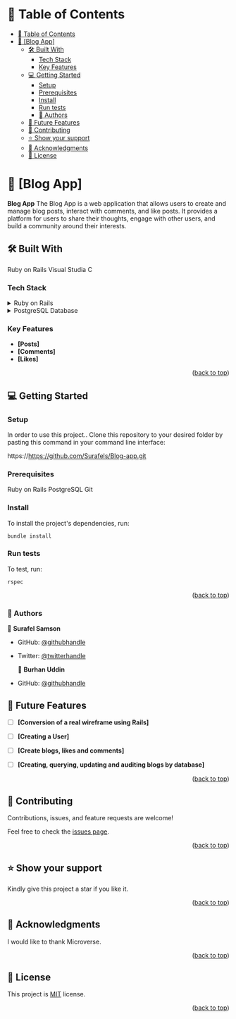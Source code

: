 <a name="readme-top"></a>

# 📗 Table of Contents

- [📗 Table of Contents](#-table-of-contents)
- [📖 \[Blog App\] ](#-blog-app-)
  - [🛠 Built With ](#-built-with-)
    - [Tech Stack ](#tech-stack-)
    - [Key Features ](#key-features-)
  - [💻 Getting Started ](#-getting-started-)
    - [Setup ](#setup-)
    - [Prerequisites ](#prerequisites-)
    - [Install ](#install-)
    - [Run tests ](#run-tests-)
    - [👥 Authors ](#-authors-)
  - [🔭 Future Features ](#-future-features-)
  - [🤝 Contributing ](#-contributing-)
  - [⭐️ Show your support ](#️-show-your-support-)
  - [🙏 Acknowledgments ](#-acknowledgments-)
  - [📝 License ](#-license-)

# 📖 [Blog App] <a name="about-project"></a>

**Blog App** The Blog App is a web application that allows users to create and manage blog posts, interact with comments, and like posts. It provides a platform for users to share their thoughts, engage with other users, and build a community around their interests.


## 🛠 Built With <a name="built-with"></a>
Ruby on Rails Visual Studia C

### Tech Stack <a name="tech-stack"></a>

<details>
  <summary>Ruby on Rails</summary>
</details>

<details>
  <summary>PostgreSQL Database</summary>
</details>



### Key Features <a name="key-features"></a>

- **[Posts]**
- **[Comments]**
- **[Likes]**

<p align="right">(<a href="#readme-top">back to top</a>)</p>

## 💻 Getting Started <a name="getting-started"></a>

### Setup <a name="setup"></a>

In order to use this project.. Clone this repository to your desired folder by pasting this command in your command line interface:

  https://https://github.com/Surafels/Blog-app.git

### Prerequisites <a name="prerequisites"></a>

  Ruby on Rails
  PostgreSQL
  Git

### Install <a name="install"></a>

To install the project's dependencies, run:

```
bundle install
```

### Run tests <a name="run tests"></a>

To test, run:

```
rspec
```

<p align="right">(<a href="#readme-top">back to top</a>)</p>

### 👥 Authors <a name="authors"></a>

  👤 **Surafel Samson**
- GitHub: [@githubhandle](https://github.com/Surafels)
- Twitter: [@twitterhandle](https://twitter.com/SurafelSamson2)

  
  👤 **Burhan Uddin**
- GitHub: [@githubhandle](https://github.com/bhobserver)
   


## 🔭 Future Features <a name="future-features"></a>

- [ ] **[Conversion of a real wireframe using Rails]**
- [ ] **[Creating a User]**
- [ ] **[Create blogs, likes and comments]**
- [ ] **[Creating, querying, updating and auditing blogs by database]**


<p align="right">(<a href="#readme-top">back to top</a>)</p>

## 🤝 Contributing <a name="contributing"></a>

Contributions, issues, and feature requests are welcome!

Feel free to check the [issues page](https://github.com/Surafels/Blog-app/issues).

<p align="right">(<a href="#readme-top">back to top</a>)</p>

## ⭐️ Show your support <a name="support"></a>

Kindly give this project a star if you like it.

<p align="right">(<a href="#readme-top">back to top</a>)</p>

## 🙏 Acknowledgments <a name="acknowledgements"></a>

I would like to thank Microverse.

<p align="right">(<a href="#readme-top">back to top</a>)</p>

## 📝 License <a name="license"></a>

This project is [MIT](/LICENSE) license.

<p align="right">(<a href="#readme-top">back to top</a>)</p>

